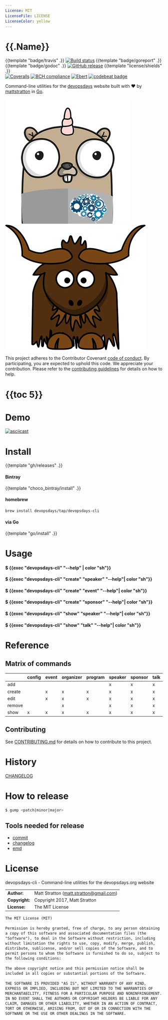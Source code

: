 ```yaml
---
License: MIT
LicenseFile: LICENSE
LicenseColor: yellow
---
```


# {{.Name}}

{{template "badge/travis" .}} [![Build status](https://ci.appveyor.com/api/projects/status/u7pu7ins2csxngxu?svg=true)](https://ci.appveyor.com/project/DevOpsDays/devopsdays-cli)
 {{template "badge/goreport" .}} {{template "badge/godoc" .}} [![GitHub release](https://img.shields.io/github/release/devopsdays/devopsdays-cli.svg)](https://github.com/devopsdays/devopsdays-cli/releases) {{template "license/shields" .}} <br />
 [![Coveralls](https://img.shields.io/coveralls/devopsdays/devopsdays-cli.svg)]() [![BCH compliance](https://bettercodehub.com/edge/badge/devopsdays/devopsdays-cli?branch=master)](https://bettercodehub.com/) [![Ebert](https://ebertapp.io/github/devopsdays/devopsdays-cli.svg)](https://ebertapp.io/github/devopsdays/devopsdays-cli) [![codebeat badge](https://codebeat.co/badges/9acd2699-7397-45fb-8219-e0e5a68c8399)](https://codebeat.co/projects/github-com-devopsdays-devopsdays-cli-master)

Command-line utilities for the [devopsdays](https://www.devopsdays.org) website built with :heart: by [mattstratton](https://github.com/mattstratton) in [Go](https://golang.org/).

![devopsdays gopher](gopher.png)![devopsdays yak](yak.png)

This project adheres to the Contributor Covenant [code of conduct](CODE_OF_CONDUCT.md). By participating, you are expected to uphold this code. We appreciate your contribution. Please refer to the [contributing guidelines](CONTRIBUTING.md) for details on how to help.

# {{toc 5}}

# Demo

[![asciicast](https://asciinema.org/a/htDFVyRFgai6p8yq2QAplLTd3.png)](https://asciinema.org/a/htDFVyRFgai6p8yq2QAplLTd3)

# Install

{{template "gh/releases" .}}

#### Bintray
{{template "choco_bintray/install" .}}

#### homebrew

```sh
brew install devopsdays/tap/devopsdays-cli
```

#### via Go
{{template "go/install" .}}


# Usage

#### $ {{exec "devopsdays-cli" "--help" | color "sh"}}

#### $ {{exec "devopsdays-cli" "create" "speaker" "--help"| color "sh"}}

#### $ {{exec "devopsdays-cli" "create" "event" "--help"| color "sh"}}

#### $ {{exec "devopsdays-cli" "create" "sponsor" "--help"| color "sh"}}

#### $ {{exec "devopsdays-cli" "show" "speaker" "--help"| color "sh"}}

#### $ {{exec "devopsdays-cli" "show" "talk" "--help"| color "sh"}}


# Reference

## Matrix of commands


|        | config | event | organizer | program | speaker | sponsor | talk | version |
|--------|--------|-------|-----------|---------|---------|---------|------|---------|
| add    |        |       |           |         | x       | x       | x    |         |
| create |        | x     | x         | x       | x       | x       | x    |         |
| edit   |        | x     | x         | x       | x       | x       | x    |         |
| remove |        |       | x         |         | x       | x       | x    |         |
| show   | x      | x     | x         | x       | x       | x       | x    | x       |


## Contributing

See [CONTRIBUTING.md](contributing.md) for details on how to contribute to this project.

# History

[CHANGELOG](CHANGELOG.md)

# How to release

```sh
$ gump <patch|minor|major>
```

## Tools needed for release

- [commit](https://github.com/mh-cbon/commit)
- [changelog](https://github.com/mh-cbon/changelog)
- [emd](https://github.com/mh-cbon/emd)

# License

devopsdays-cli - Command-line utilities for the devopsdays.org website

|                      |                                          |
|:---------------------|:-----------------------------------------|
| **Author:**          | Matt Stratton (<matt.stratton@gmail.com>)
| **Copyright:**       | Copyright 2017, Matt Stratton
| **License:**         | The MIT License

```
The MIT License (MIT)

Permission is hereby granted, free of charge, to any person obtaining a copy of this software and associated documentation files (the "Software"), to deal in the Software without restriction, including without limitation the rights to use, copy, modify, merge, publish, distribute, sublicense, and/or sell copies of the Software, and to permit persons to whom the Software is furnished to do so, subject to the following conditions:

The above copyright notice and this permission notice shall be included in all copies or substantial portions of the Software.

THE SOFTWARE IS PROVIDED "AS IS", WITHOUT WARRANTY OF ANY KIND, EXPRESS OR IMPLIED, INCLUDING BUT NOT LIMITED TO THE WARRANTIES OF MERCHANTABILITY, FITNESS FOR A PARTICULAR PURPOSE AND NONINFRINGEMENT. IN NO EVENT SHALL THE AUTHORS OR COPYRIGHT HOLDERS BE LIABLE FOR ANY CLAIM, DAMAGES OR OTHER LIABILITY, WHETHER IN AN ACTION OF CONTRACT, TORT OR OTHERWISE, ARISING FROM, OUT OF OR IN CONNECTION WITH THE SOFTWARE OR THE USE OR OTHER DEALINGS IN THE SOFTWARE.

```